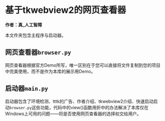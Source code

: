 # 基于tkwebview2的网页查看器

**作者：真_人工智障**

本文件夹包含主程序与启动器。

## 网页查看器`browser.py`

网页查看器根据官方Demo所写，唯一区别在于您可以直接将文件复制到您的项目中完美使用，而不是作为本库的展示用Demo。

## 启动器`main.py`

启动器包含了环境检测、tttk的广告、作者介绍、tkwebview2介绍、快速启动启动`browser.py`这些功能，代码中的view()函数用折中的办法解决了本库仅在Windows上可用的问题——将是否使用网页查看器的选择权交给用户。

